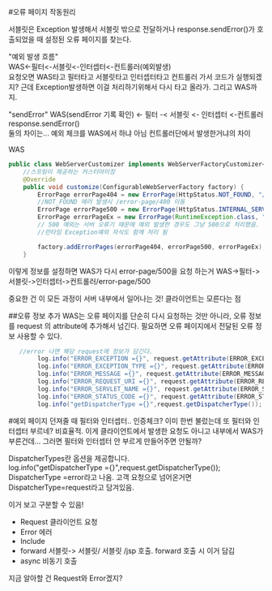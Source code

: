 #오류 페이지 작동원리

서블릿은 Exception 발생해서 서블릿 밖으로 전달하거나
response.sendError()가 호출되었을  때 설정된 오류 페이지를 찾는다.

"예외 발생 흐름"  
WAS<-필터<-서블릿<-인터셉터<-컨트롤러(예외발생)  
요청오면 WAS타고 필터타고 서블릿타고 인터셉터타고
컨트롤러 가서 코드가 실행되겠지? 근데 Exception발생하면 이걸 처리하기위해서
다시 타고 올라가. 그리고 WAS까지.

"sendError"
WAS(sendError 기록 확인) <- 필터 -< 서블릿 <- 인터셉터 <-컨트롤러response.sendError()  
둘의 차이는... 예외 체크를 WAS에서 하냐 아님 컨트롤러단에서 발생한거냐의 차이

WAS
```` java
public class WebServerCustomizer implements WebServerFactoryCustomizer<ConfigurableWebServerFactory> {
    //스프링이 제공하는 커스터마이징
    @Override
    public void customize(ConfigurableWebServerFactory factory) {
        ErrorPage errorPage404 = new ErrorPage(HttpStatus.NOT_FOUND, "/error-page/404");
        //NOT_FOUND 에러 발생시 /error-page/400 이동
        ErrorPage errorPage500 = new ErrorPage(HttpStatus.INTERNAL_SERVER_ERROR, "/error-page/500");
        ErrorPage errorPageEx = new ErrorPage(RuntimeException.class, "/error-page/500");
        // 500 예외는 서버 오류기 때문에 예외 발생한 경우도 그냥 500으로 처리했음. 분리해도 됨
        //런타임 Exception예외 자식도 함께 처리 됨

        factory.addErrorPages(errorPage404, errorPage500, errorPageEx);
    }
````
이렇게 정보를 설정하면
WAS가 다시 error-page/500을 요청 하는거
WAS->필터->서블릿->인터셉터->컨트롤러/error-page/500

중요한 건 이 모든 과정이 서버 내부에서 일어나는 것! 
 클라이언트는 모른다는 점



##오류 정보 추가
WAS는 오류 페이지를 단순히 다시 요청하는 것만 아니라,
오류 정보를 request 의 attribute에 추가해서 넘긴다.
필요하면 오류 페이지에서 전달된 오류 정보 사용할 수 있다.

````java
   //error 나면 해당 request에 정보가 담긴다.
        log.info("ERROR_EXCEPTION ={}", request.getAttribute(ERROR_EXCEPTION));
        log.info("ERROR_EXCEPTION_TYPE ={}", request.getAttribute(ERROR_EXCEPTION_TYPE));
        log.info("ERROR_MESSAGE ={}", request.getAttribute(ERROR_MESSAGE));
        log.info("ERROR_REQUEST_URI ={}", request.getAttribute(ERROR_REQUEST_URI));
        log.info("ERROR_SERVLET_NAME ={}", request.getAttribute(ERROR_SERVLET_NAME));
        log.info("ERROR_STATUS_CODE ={}", request.getAttribute(ERROR_STATUS_CODE));
        log.info("getDispatcherType ={}",request.getDispatcherType());
````

#예외 페이지 던져줄 때 필터와 인터셉터.. 인증체크?
이미 한번 불렀는데 또 필터와 인터셉터 부르네? 비효율적.
이게 클라이언트에서 발생한 요청도 아니고 내부에서 WAS가 부른건데...
그러면 필터와 인터셉터 안 부르게 만들어주면 안될까?  

DispatcherTypes란 옵션을 제공합니다.  
log.info("getDispatcherType ={}",request.getDispatcherType());
DispatcherType =error라고 나옴.
고객 요청으로 넘어온거면 DispatcherType=request라고 담겨있음.  

이거 보고 구분할 수 있음!
- Request 클라이언트 요청
- Error 에러
- Include
- forward 서블릿-> 서블릿/ 서블릿 /jsp 호출. forward 호출 시 이거 담김
- async 비동기 호출

 지금 알아할 건 Request와 Error겠지?